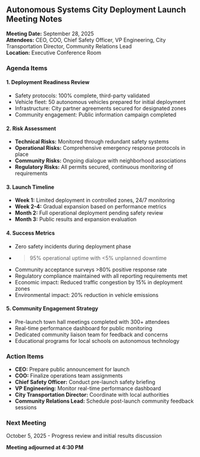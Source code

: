 ## Autonomous Systems City Deployment Launch Meeting Notes

**Meeting Date:** September 28, 2025  
**Attendees:** CEO, COO, Chief Safety Officer, VP Engineering, City Transportation Director, Community Relations Lead  
**Location:** Executive Conference Room  

### Agenda Items

#### 1. Deployment Readiness Review
- Safety protocols: 100% complete, third-party validated
- Vehicle fleet: 50 autonomous vehicles prepared for initial deployment
- Infrastructure: City partner agreements secured for designated zones
- Community engagement: Public information campaign completed

#### 2. Risk Assessment
- **Technical Risks:** Monitored through redundant safety systems
- **Operational Risks:** Comprehensive emergency response protocols in place
- **Community Risks:** Ongoing dialogue with neighborhood associations
- **Regulatory Risks:** All permits secured, continuous monitoring of requirements

#### 3. Launch Timeline
- **Week 1:** Limited deployment in controlled zones, 24/7 monitoring
- **Week 2-4:** Gradual expansion based on performance metrics
- **Month 2:** Full operational deployment pending safety review
- **Month 3:** Public results and expansion evaluation

#### 4. Success Metrics
- Zero safety incidents during deployment phase
- >95% operational uptime with <5% unplanned downtime
- Community acceptance surveys >80% positive response rate
- Regulatory compliance maintained with all reporting requirements met
- Economic impact: Reduced traffic congestion by 15% in deployment zones
- Environmental impact: 20% reduction in vehicle emissions

#### 5. Community Engagement Strategy
- Pre-launch town hall meetings completed with 300+ attendees
- Real-time performance dashboard for public monitoring
- Dedicated community liaison team for feedback and concerns
- Educational programs for local schools on autonomous technology

### Action Items
- **CEO:** Prepare public announcement for launch
- **COO:** Finalize operations team assignments
- **Chief Safety Officer:** Conduct pre-launch safety briefing
- **VP Engineering:** Monitor real-time performance dashboard
- **City Transportation Director:** Coordinate with local authorities
- **Community Relations Lead:** Schedule post-launch community feedback sessions

### Next Meeting
October 5, 2025 - Progress review and initial results discussion

**Meeting adjourned at 4:30 PM**